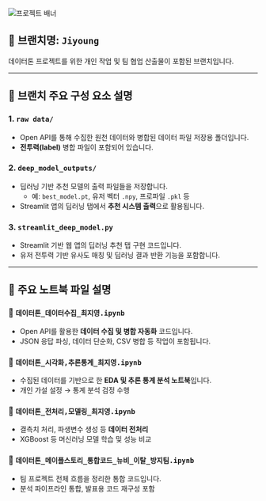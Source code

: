 ![프로젝트 배너](https://file.nexon.com/NxFile/download/FileDownloader.aspx?oidFile=5485424096059594172)

## 📌 브랜치명: `Jiyoung`

데이터톤 프로젝트를 위한 개인 작업 및 팀 협업 산출물이 포함된 브랜치입니다.  

---

## 📁 브랜치 주요 구성 요소 설명

### 1. `raw data/`
- Open API를 통해 수집한 원천 데이터와 병합된 데이터 파일 저장용 폴더입니다.
- **전투력(label)** 병합 파일이 포함되어 있습니다.

### 2. `deep_model_outputs/`
- 딥러닝 기반 추천 모델의 출력 파일들을 저장합니다.
  - 예: `best_model.pt`, 유저 벡터 `.npy`, 프로파일 `.pkl` 등
- Streamlit 앱의 딥러닝 탭에서 **추천 시스템 출력**으로 활용됩니다.

### 3. `streamlit_deep_model.py`
- Streamlit 기반 웹 앱의 딥러닝 추천 탭 구현 코드입니다.
- 유저 전투력 기반 유사도 매칭 및 딥러닝 결과 반환 기능을 포함합니다.

---

## 📘 주요 노트북 파일 설명

### 📄 `데이터톤_데이터수집_최지영.ipynb`
- Open API를 활용한 **데이터 수집 및 병합 자동화** 코드입니다.
- JSON 응답 파싱, 데이터 단순화, CSV 병합 등 작업이 포함됩니다.

### 📄 `데이터톤_시각화,추론통계_최지영.ipynb`
- 수집된 데이터를 기반으로 한 **EDA 및 추론 통계 분석 노트북**입니다.
- 개인 가설 설정 → 통계 분석 검정 수행

### 📄 `데이터톤_전처리,모델링_최지영.ipynb`
- 결측치 처리, 파생변수 생성 등 **데이터 전처리**
- XGBoost 등 머신러닝 모델 학습 및 성능 비교

### 📄 `데이터톤_메이플스토리_통합코드_뉴비_이탈_방지팀.ipynb`
- 팀 프로젝트 전체 흐름을 정리한 통합 코드입니다.
- 분석 파이프라인 통합, 발표용 코드 재구성 포함

